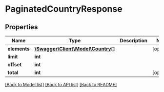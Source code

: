 # PaginatedCountryResponse

## Properties
Name | Type | Description | Notes
------------ | ------------- | ------------- | -------------
**elements** | [**\Swagger\Client\Model\Country[]**](Country.md) |  | [optional] 
**limit** | **int** |  | 
**offset** | **int** |  | 
**total** | **int** |  | [optional] 

[[Back to Model list]](../README.md#documentation-for-models) [[Back to API list]](../README.md#documentation-for-api-endpoints) [[Back to README]](../README.md)


